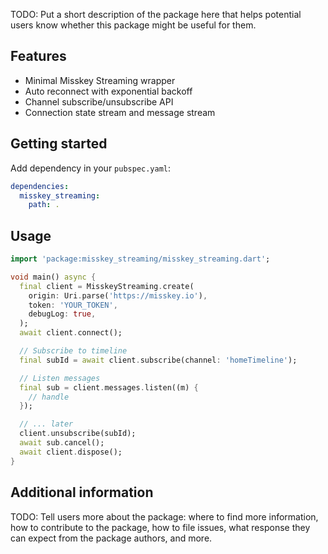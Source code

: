 <!--
This README describes the package. If you publish this package to pub.dev,
this README's contents appear on the landing page for your package.

For information about how to write a good package README, see the guide for
[writing package pages](https://dart.dev/tools/pub/writing-package-pages).

For general information about developing packages, see the Dart guide for
[creating packages](https://dart.dev/guides/libraries/create-packages)
and the Flutter guide for
[developing packages and plugins](https://flutter.dev/to/develop-packages).
-->

TODO: Put a short description of the package here that helps potential users
know whether this package might be useful for them.

## Features

- Minimal Misskey Streaming wrapper
- Auto reconnect with exponential backoff
- Channel subscribe/unsubscribe API
- Connection state stream and message stream

## Getting started

Add dependency in your `pubspec.yaml`:

```yaml
dependencies:
  misskey_streaming:
    path: .
```

## Usage

```dart
import 'package:misskey_streaming/misskey_streaming.dart';

void main() async {
  final client = MisskeyStreaming.create(
    origin: Uri.parse('https://misskey.io'),
    token: 'YOUR_TOKEN',
    debugLog: true,
  );
  await client.connect();

  // Subscribe to timeline
  final subId = await client.subscribe(channel: 'homeTimeline');

  // Listen messages
  final sub = client.messages.listen((m) {
    // handle
  });

  // ... later
  client.unsubscribe(subId);
  await sub.cancel();
  await client.dispose();
}
```

## Additional information

TODO: Tell users more about the package: where to find more information, how to
contribute to the package, how to file issues, what response they can expect
from the package authors, and more.
